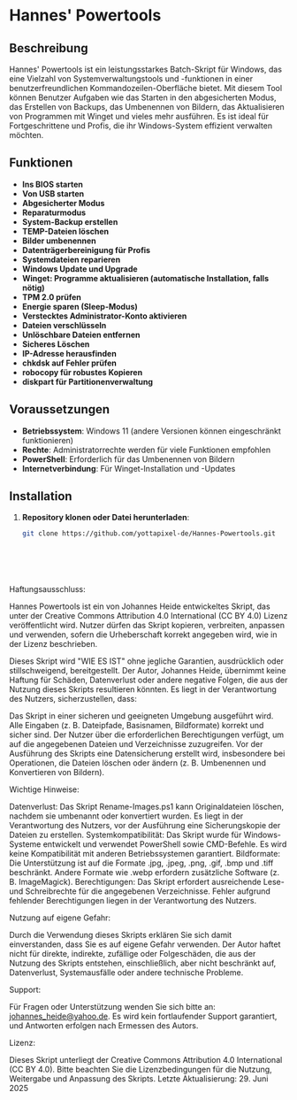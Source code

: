 # Hannes' Powertools

## Beschreibung
Hannes' Powertools ist ein leistungsstarkes Batch-Skript für Windows, das eine Vielzahl von Systemverwaltungstools und -funktionen in einer benutzerfreundlichen Kommandozeilen-Oberfläche bietet. Mit diesem Tool können Benutzer Aufgaben wie das Starten in den abgesicherten Modus, das Erstellen von Backups, das Umbenennen von Bildern, das Aktualisieren von Programmen mit Winget und vieles mehr ausführen. Es ist ideal für Fortgeschrittene und Profis, die ihr Windows-System effizient verwalten möchten.

## Funktionen
- **Ins BIOS starten**
- **Von USB starten**
- **Abgesicherter Modus**
- **Reparaturmodus**
- **System-Backup erstellen**
- **TEMP-Dateien löschen**
- **Bilder umbenennen**
- **Datenträgerbereinigung für Profis**
- **Systemdateien reparieren**
- **Windows Update und Upgrade**
- **Winget: Programme aktualisieren (automatische Installation, falls nötig)**
- **TPM 2.0 prüfen**
- **Energie sparen (Sleep-Modus)**
- **Verstecktes Administrator-Konto aktivieren**
- **Dateien verschlüsseln**
- **Unlöschbare Dateien entfernen**
- **Sicheres Löschen**
- **IP-Adresse herausfinden**
- **chkdsk auf Fehler prüfen**
- **robocopy für robustes Kopieren**
- **diskpart für Partitionenverwaltung**

## Voraussetzungen
- **Betriebssystem**: Windows 11 (andere Versionen können eingeschränkt funktionieren)
- **Rechte**: Administratorrechte werden für viele Funktionen empfohlen
- **PowerShell**: Erforderlich für das Umbenennen von Bildern
- **Internetverbindung**: Für Winget-Installation und -Updates

## Installation
1. **Repository klonen oder Datei herunterladen**:
   ```bash
   git clone https://github.com/yottapixel-de/Hannes-Powertools.git

   





Haftungsausschluss:

Hannes Powertools ist ein von Johannes Heide entwickeltes Skript, das unter der Creative Commons Attribution 4.0 International (CC BY 4.0) Lizenz veröffentlicht wird. Nutzer dürfen das Skript kopieren, verbreiten, anpassen und verwenden, sofern die Urheberschaft korrekt angegeben wird, wie in der Lizenz beschrieben.

Dieses Skript wird "WIE ES IST" ohne jegliche Garantien, ausdrücklich oder stillschweigend, bereitgestellt. Der Autor, Johannes Heide, übernimmt keine Haftung für Schäden, Datenverlust oder andere negative Folgen, die aus der Nutzung dieses Skripts resultieren könnten. Es liegt in der Verantwortung des Nutzers, sicherzustellen, dass:

Das Skript in einer sicheren und geeigneten Umgebung ausgeführt wird.
Alle Eingaben (z. B. Dateipfade, Basisnamen, Bildformate) korrekt und sicher sind.
Der Nutzer über die erforderlichen Berechtigungen verfügt, um auf die angegebenen Dateien und Verzeichnisse zuzugreifen.
Vor der Ausführung des Skripts eine Datensicherung erstellt wird, insbesondere bei Operationen, die Dateien löschen oder ändern (z. B. Umbenennen und Konvertieren von Bildern).

Wichtige Hinweise:

Datenverlust: Das Skript Rename-Images.ps1 kann Originaldateien löschen, nachdem sie umbenannt oder konvertiert wurden. Es liegt in der Verantwortung des Nutzers, vor der Ausführung eine Sicherungskopie der Dateien zu erstellen.
Systemkompatibilität: Das Skript wurde für Windows-Systeme entwickelt und verwendet PowerShell sowie CMD-Befehle. Es wird keine Kompatibilität mit anderen Betriebssystemen garantiert.
Bildformate: Die Unterstützung ist auf die Formate .jpg, .jpeg, .png, .gif, .bmp und .tiff beschränkt. Andere Formate wie .webp erfordern zusätzliche Software (z. B. ImageMagick).
Berechtigungen: Das Skript erfordert ausreichende Lese- und Schreibrechte für die angegebenen Verzeichnisse. Fehler aufgrund fehlender Berechtigungen liegen in der Verantwortung des Nutzers.

Nutzung auf eigene Gefahr:

Durch die Verwendung dieses Skripts erklären Sie sich damit einverstanden, dass Sie es auf eigene Gefahr verwenden. Der Autor haftet nicht für direkte, indirekte, zufällige oder Folgeschäden, die aus der Nutzung des Skripts entstehen, einschließlich, aber nicht beschränkt auf, Datenverlust, Systemausfälle oder andere technische Probleme.

Support:

Für Fragen oder Unterstützung wenden Sie sich bitte an: johannes_heide@yahoo.de. Es wird kein fortlaufender Support garantiert, und Antworten erfolgen nach Ermessen des Autors.

Lizenz:

Dieses Skript unterliegt der Creative Commons Attribution 4.0 International (CC BY 4.0). Bitte beachten Sie die Lizenzbedingungen für die Nutzung, Weitergabe und Anpassung des Skripts.
Letzte Aktualisierung: 29. Juni 2025
